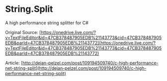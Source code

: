 # String.Split
A high performance string splitter for C#

Original Source: [https://onedrive.live.com/?v=TextFileEditor&id=47CB378487905EDB%21143773&cid=47CB378487905EDB&parId=47CB378487905EDB%21143772](https://onedrive.live.com/?v=TextFileEditor&id=47CB378487905EDB%21143773&cid=47CB378487905EDB&parId=47CB378487905EDB%21143772)

Article: [http://dejan-pelzel.com/post/109194509740/c-high-performance-net-string-split](http://dejan-pelzel.com/post/109194509740/c-high-performance-net-string-split)
